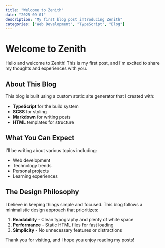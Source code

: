 ```yaml
---
title: "Welcome to Zenith"
date: "2025-09-01"
description: "My first blog post introducing Zenith"
categories: ["Web Development", "TypeScript", "Blog"]
---
```


# Welcome to Zenith

Hello and welcome to Zenith! This is my first post, and I'm excited to share my thoughts and experiences with you.

## About This Blog

This blog is built using a custom static site generator that I created with:

- **TypeScript** for the build system
- **SCSS** for styling
- **Markdown** for writing posts
- **HTML** templates for structure

## What You Can Expect

I'll be writing about various topics including:

- Web development
- Technology trends
- Personal projects
- Learning experiences

## The Design Philosophy

I believe in keeping things simple and focused. This blog follows a minimalistic design approach that prioritizes:

1. **Readability** - Clean typography and plenty of white space
2. **Performance** - Static HTML files for fast loading
3. **Simplicity** - No unnecessary features or distractions

Thank you for visiting, and I hope you enjoy reading my posts!